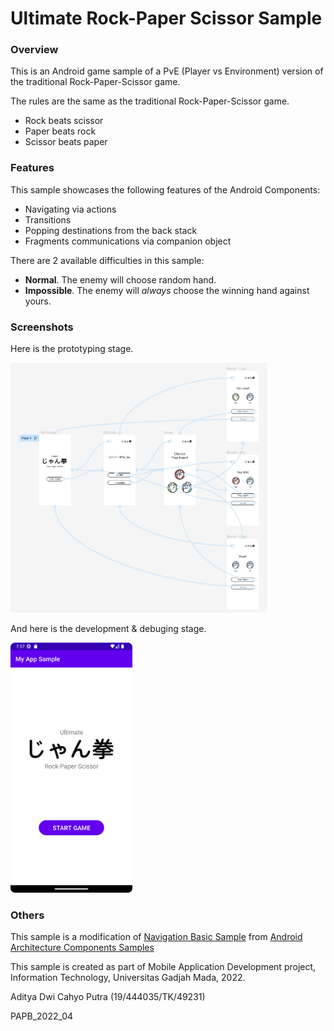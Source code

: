 Ultimate Rock-Paper Scissor Sample
==============================================

### Overview

This is an Android game sample of a PvE (Player vs Environment) version of the traditional Rock-Paper-Scissor game.

The rules are the same as the traditional Rock-Paper-Scissor game.
 * Rock beats scissor
 * Paper beats rock
 * Scissor beats paper

### Features

This sample showcases the following features of the Android Components:

 * Navigating via actions
 * Transitions
 * Popping destinations from the back stack
 * Fragments communications via companion object

There are 2 available difficulties in this sample:
 * **Normal**. The enemy will choose random hand.
 * **Impossible**. The enemy will *always* choose the winning hand against yours.

### Screenshots
Here is the prototyping stage.

<img src="prototyping.jpg" height="400" alt="Prototype"/>

And here is the development & debuging stage.

<img src="Screenshot_20220924_075808.png" height="400" alt="Screenshot"/>

### Others

This sample is a modification of [Navigation Basic Sample](https://github.com/android/architecture-components-samples/tree/main/NavigationBasicSample)
from [Android Architecture Components Samples](https://github.com/android/architecture-components-samples)

This sample is created as part of Mobile Application Development project, Information Technology, Universitas Gadjah Mada, 2022.

Aditya Dwi Cahyo Putra (19/444035/TK/49231)

PAPB_2022_04
